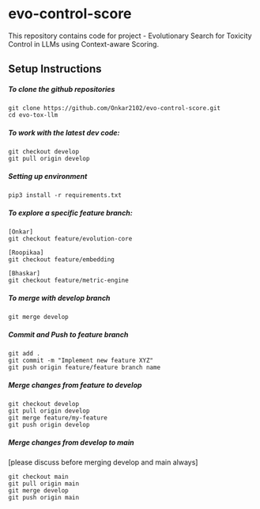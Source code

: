 # evo-control-score

This repository contains code for project - Evolutionary Search for Toxicity Control in LLMs using Context-aware Scoring.

## Setup Instructions

##### To clone the github repositories
```
git clone https://github.com/Onkar2102/evo-control-score.git
cd evo-tox-llm
```

##### To work with the latest dev code:
```
git checkout develop
git pull origin develop
```

##### Setting up environment
```
pip3 install -r requirements.txt
```

##### To explore a specific feature branch:
```
[Onkar]
git checkout feature/evolution-core

[Roopikaa]
git checkout feature/embedding

[Bhaskar]
git checkout feature/metric-engine
```

##### To merge with develop branch
```
git merge develop
```

##### Commit and Push to feature branch
```
git add .
git commit -m "Implement new feature XYZ"
git push origin feature/feature branch name
```

##### Merge changes from feature to develop
```
git checkout develop
git pull origin develop
git merge feature/my-feature
git push origin develop
```

##### Merge changes from develop to main
[please discuss before merging develop and main always]
```
git checkout main
git pull origin main
git merge develop
git push origin main
```